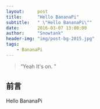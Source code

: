 ```yaml
---
layout:     post
title:      "Hello BananaPi"
subtitle:   " \"Hello BananaPi\""
date:       2016-03-07 13:00:00
author:     "Snowtank"
header-img: "img/post-bg-2015.jpg"
tags:
    - BananaPi
---
```


> “Yeah It's on. ”


## 前言

Hello BananaPi
